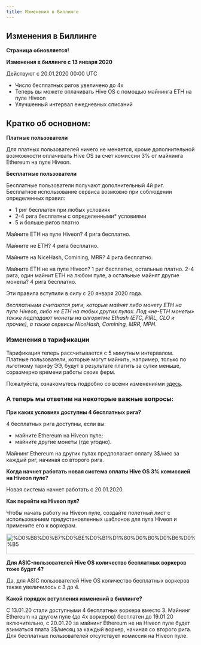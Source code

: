 ```yaml
---
title: Изменения в Биллинге
---
```


## Изменения в Биллинге
**Страница обновляется!**

**Изменения в биллинге с 13 января 2020**

Действуют с 20.01.2020 00:00 UTC

- Число бесплатных ригов увеличено до 4х
- Теперь вы можете оплачивать Hive OS с помощью майнинга ETH на пуле Hiveon
- Улучшенный интервал ежедневных списаний

## Кратко об основном:

**Платные пользователи**

Для платных пользователей ничего не меняется, кроме дополнительной возможности оплачивать Hive OS за счет комиссии 3% от майнинга Ethereum на пуле Hiveon.

**Бесплатные пользователи**

Бесплатные пользователи получают дополнительный 4й риг.
Бесплатное использование сервиса возможно при соблюдении определенных правил:

- 1 риг бесплатен при любых условиях
- 2-4 рига бесплатны с определенными* условиями
- 5 и больше ригов платно

Майните ETH на пуле Hiveon? 4 рига бесплатно.

Майните не ETH? 4 рига бесплатно.

Майните на NiceHash, Comining, MRR? 4 рига бесплатно.

Майните ETH не на пуле Hiveon? 1 риг бесплатно, остальные платно.
2-4 рига, один майнит ЕТН на любом пуле, а остальные майнят другие монеты? 4 рига бесплатно.

Эти правила вступили в силу с 20 января 2020 года.

*бесплатными считаются риги, которые майнят либо монету ETH на пуле Hiveon, либо не ETH на любых других пулах. Под «не-ETH монеты» также подпадают монеты на алгоритме Ethash (ETC, PIRL, CLO и прочие), а также сервисы NiceHash, Comining, MRR, MPH.*

### Изменения в тарификации

Тарификация теперь рассчитывается с 5 минутным интервалом. Платные пользователи, которые могут майнить, например, только по льготному тарифу ЭЭ, будут в результате платить за сутки меньше, соразмерно времени работы своих ферм.

Пожалуйста, ознакомьтесь подробно со всеми изменениями <a href="https://medium.com/hiveon/%D0%BE%D0%BF%D0%BB%D0%B0%D1%82%D0%B0-%D0%B2-hive-os-%D0%B2%D0%B0%D0%B6%D0%BD%D1%8B%D0%B5-%D0%BE%D0%B1%D0%BD%D0%BE%D0%B2%D0%BB%D0%B5%D0%BD%D0%B8%D1%8F-536d42d2c867">здесь</a>.

### А теперь мы ответим на некоторые важные вопросы:

**При каких условиях доступны 4 бесплатных рига?**

4 бесплатных рига доступны, если вы:

- майните Ethereum на Hiveon пуле;
- майните другие монеты (где угодно).

Майнинг Ethereum на других пулах предполагает оплату 3$/мес за каждый риг, начиная со второго рига.

**Когда начнет работать новая система оплаты Hive OS 3% комиссией на Hiveon пуле?**

Новая система начнет работать с 20.01.2020.

**Как перейти на Hiveon пул?**

Чтобы начать работу на Hiveon пуле, создайте полетный лист с использованием предустановленных шаблонов для пула Hiveon и примените его к воркерам.

<img src="https://forum.hiveos.farm/uploads/default/optimized/2X/1/1f7a541db5bfd51646177568e86e9378533b67ec_2_690x54.png" alt="%D0%B8%D0%B7%D0%BE%D0%B1%D1%80%D0%B0%D0%B6%D0%B5%D0%BD%D0%B8%D0%B5" data-base62-sha1="4usT8G1zEa37bE6ukRnql3AuMJm" width="690" height="54" srcset="https://forum.hiveos.farm/uploads/default/optimized/2X/1/1f7a541db5bfd51646177568e86e9378533b67ec_2_690x54.png, https://forum.hiveos.farm/uploads/default/optimized/2X/1/1f7a541db5bfd51646177568e86e9378533b67ec_2_1035x81.png 1.5x, https://forum.hiveos.farm/uploads/default/original/2X/1/1f7a541db5bfd51646177568e86e9378533b67ec.png 2x" data-small-upload="https://forum.hiveos.farm/uploads/default/optimized/2X/1/1f7a541db5bfd51646177568e86e9378533b67ec_2_10x10.png">


**Для ASIC-пользователей Hive OS количество бесплатных воркеров тоже будет 4?**

Да, для ASIC пользователей Hive OS количество бесплатных воркеров также увеличилось с 3 до 4.

**Какой порядок вступления изменений в биллинге?**

С 13.01.20 стали доступными 4 бесплатных воркера вместо 3.
Майнинг Ethereum на другом пуле (до 4х воркеров) бесплатен до 19.01.20 включительно, с 20.01.20 за майнинг Ethereum не на Hiveon пуле будет взиматься плата 3$/месяц за каждый воркер, начиная со второго рига. Для бесплатных пользователей отсутствует комиссия на Hiveon пуле.
